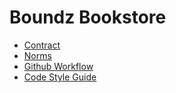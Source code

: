 # Boundz Bookstore

- [Contract](/docs/contract.md)
- [Norms](/docs/norms.md)
- [Github Workflow](/docs/github-workflow.md)
- [Code Style Guide](/docs/code-style-guide.md)
